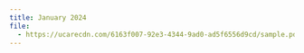 ```yaml
---
title: January 2024
file:
  - https://ucarecdn.com/6163f007-92e3-4344-9ad0-ad5f6556d9cd/sample.pdf
---
```

